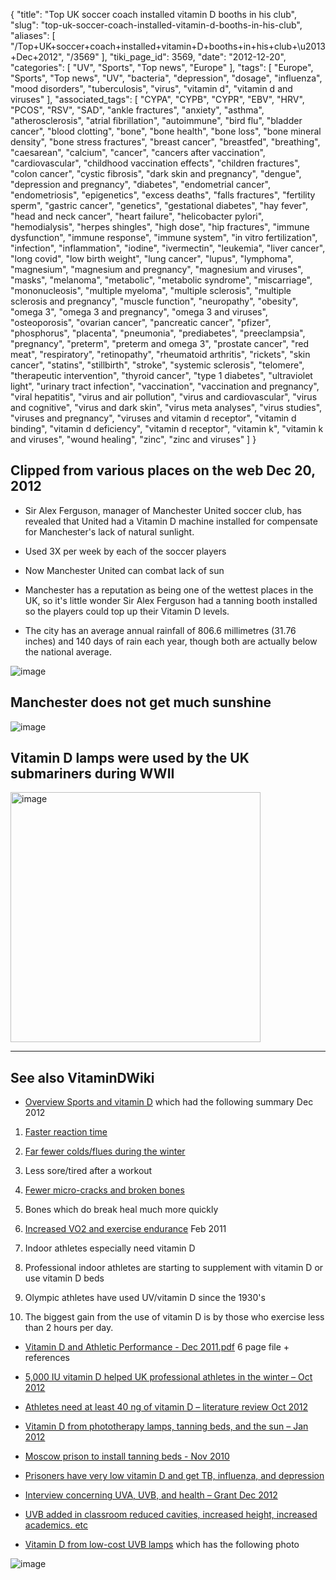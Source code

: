 {
    "title": "Top UK soccer coach installed vitamin D booths in his club",
    "slug": "top-uk-soccer-coach-installed-vitamin-d-booths-in-his-club",
    "aliases": [
        "/Top+UK+soccer+coach+installed+vitamin+D+booths+in+his+club+\u2013+Dec+2012",
        "/3569"
    ],
    "tiki_page_id": 3569,
    "date": "2012-12-20",
    "categories": [
        "UV",
        "Sports",
        "Top news",
        "Europe"
    ],
    "tags": [
        "Europe",
        "Sports",
        "Top news",
        "UV",
        "bacteria",
        "depression",
        "dosage",
        "influenza",
        "mood disorders",
        "tuberculosis",
        "virus",
        "vitamin d",
        "vitamin d and viruses"
    ],
    "associated_tags": [
        "CYPA",
        "CYPB",
        "CYPR",
        "EBV",
        "HRV",
        "PCOS",
        "RSV",
        "SAD",
        "ankle fractures",
        "anxiety",
        "asthma",
        "atherosclerosis",
        "atrial fibrillation",
        "autoimmune",
        "bird flu",
        "bladder cancer",
        "blood clotting",
        "bone",
        "bone health",
        "bone loss",
        "bone mineral density",
        "bone stress fractures",
        "breast cancer",
        "breastfed",
        "breathing",
        "caesarean",
        "calcium",
        "cancer",
        "cancers after vaccination",
        "cardiovascular",
        "childhood vaccination effects",
        "children fractures",
        "colon cancer",
        "cystic fibrosis",
        "dark skin and pregnancy",
        "dengue",
        "depression and pregnancy",
        "diabetes",
        "endometrial cancer",
        "endometriosis",
        "epigenetics",
        "excess deaths",
        "falls fractures",
        "fertility sperm",
        "gastric cancer",
        "genetics",
        "gestational diabetes",
        "hay fever",
        "head and neck cancer",
        "heart failure",
        "helicobacter pylori",
        "hemodialysis",
        "herpes shingles",
        "high dose",
        "hip fractures",
        "immune dysfunction",
        "immune response",
        "immune system",
        "in vitro fertilization",
        "infection",
        "inflammation",
        "iodine",
        "ivermectin",
        "leukemia",
        "liver cancer",
        "long covid",
        "low birth weight",
        "lung cancer",
        "lupus",
        "lymphoma",
        "magnesium",
        "magnesium and pregnancy",
        "magnesium and viruses",
        "masks",
        "melanoma",
        "metabolic",
        "metabolic syndrome",
        "miscarriage",
        "mononucleosis",
        "multiple myeloma",
        "multiple sclerosis",
        "multiple sclerosis and pregnancy",
        "muscle function",
        "neuropathy",
        "obesity",
        "omega 3",
        "omega 3 and pregnancy",
        "omega 3 and viruses",
        "osteoporosis",
        "ovarian cancer",
        "pancreatic cancer",
        "pfizer",
        "phosphorus",
        "placenta",
        "pneumonia",
        "prediabetes",
        "preeclampsia",
        "pregnancy",
        "preterm",
        "preterm and omega 3",
        "prostate cancer",
        "red meat",
        "respiratory",
        "retinopathy",
        "rheumatoid arthritis",
        "rickets",
        "skin cancer",
        "statins",
        "stillbirth",
        "stroke",
        "systemic sclerosis",
        "telomere",
        "therapeutic intervention",
        "thyroid cancer",
        "type 1 diabetes",
        "ultraviolet light",
        "urinary tract infection",
        "vaccination",
        "vaccination and pregnancy",
        "viral hepatitis",
        "virus and air pollution",
        "virus and cardiovascular",
        "virus and cognitive",
        "virus and dark skin",
        "virus meta analyses",
        "virus studies",
        "viruses and pregnancy",
        "viruses and vitamin d receptor",
        "vitamin d binding",
        "vitamin d deficiency",
        "vitamin d receptor",
        "vitamin k",
        "vitamin k and viruses",
        "wound healing",
        "zinc",
        "zinc and viruses"
    ]
}


## Clipped from various places on the web Dec 20, 2012

* Sir Alex Ferguson, manager of Manchester United soccer club, has revealed that United had a Vitamin D machine installed for compensate for Manchester's lack of natural sunlight. 

* Used 3X per week by each of the soccer players

* Now Manchester United can combat lack of sun

* Manchester has a reputation as being one of the wettest places in the UK, so it's little wonder Sir Alex Ferguson had a tanning booth installed so the players could top up their Vitamin D levels.

* The city has an average annual rainfall of 806.6 millimetres (31.76 inches) and 140 days of rain each year, though both are actually below the national average.

<img src="https://d378j1rmrlek7x.cloudfront.net/attachments/jpeg/ferguson.jpg" alt="image">

## Manchester does not get much sunshine

<img src="https://d378j1rmrlek7x.cloudfront.net/attachments/jpeg/manchesteruk.jpg" alt="image">

## Vitamin D lamps were used by the UK submariners during WWII

<img src="/attachments/d3.mock.jpg" alt="image" width="400">

---

## See also VitaminDWiki

* [Overview Sports and vitamin D](/tags/overview-sports-and-vitamin-d.html) which had the following summary Dec 2012

1. [Faster reaction time](/tags/faster-reaction-time.html)

1. [Far fewer colds/flues during the winter](/tags/far-fewer-coldsflues-during-the-winter.html)

1. Less sore/tired after a workout

1. [Fewer micro-cracks and broken bones](/tags/fewer-micro-cracks-and-broken-bones.html)

1. Bones which do break heal much more quickly

1. [Increased VO2 and exercise endurance](/tags/increased-vo2-and-exercise-endurance.html) Feb 2011

1. Indoor athletes especially need vitamin D

1. Professional indoor athletes are starting to supplement with vitamin D or use vitamin D beds

1. Olympic athletes have used UV/vitamin D since the 1930's

1. The biggest gain from the use of vitamin D is by those who exercise less than 2 hours per day.

* [Vitamin D and Athletic Performance - Dec 2011.pdf](https://www.VitaminDWiki.com/tiki-download_file.php?fileId=2068)  6 page file + references

* [5,000 IU vitamin D helped UK professional athletes in the winter – Oct 2012](/posts/5000-iu-vitamin-d-helped-uk-professional-athletes-in-the-winter)

* [Athletes need at least 40 ng of vitamin D – literature review Oct 2012](/posts/athletes-need-at-least-40-ng-of-vitamin-d-literature-review)

* [Vitamin D from phototherapy lamps, tanning beds, and the sun – Jan 2012](/posts/vitamin-d-from-phototherapy-lamps-tanning-beds-and-the-sun)

* [Moscow prison to install tanning beds - Nov 2010](/tags/moscow-prison-to-install-tanning-beds-nov-2010.html)

* [Prisoners have very low vitamin D and get TB, influenza, and depression](/tags/prisoners-have-very-low-vitamin-d-and-get-tb-influenza-and-depression.html)

* [Interview concerning UVA, UVB, and health – Grant Dec 2012](/tags/interview-concerning-uva-uvb-and-health-grant-dec-2012.html)

* [UVB added in classroom reduced cavities, increased height, increased academics. etc](/posts/uvb-added-in-classroom-reduced-cavities-increased-height-increased-academics-etc)

* [Vitamin D from low-cost UVB lamps](/posts/vitamin-d-from-low-cost-uvb-lamps) which has the following photo

<img src="https://d378j1rmrlek7x.cloudfront.net/attachments/jpeg/uv-mirror2.jpg" alt="image">